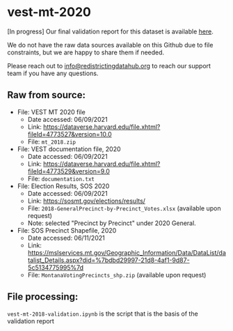 # vest-mt-2020

[In progress] Our final validation report for this dataset is available [here]().

We do not have the raw data sources available on this Github due to file constraints, but we are happy to share them if needed. 

Please reach out to info@redistrictingdatahub.org to reach our support team if you have any questions.

## Raw from source:

- File: VEST MT 2020 file
   - Date accessed: 06/09/2021
   - Link: https://dataverse.harvard.edu/file.xhtml?fileId=4773527&version=10.0
   - File: `mt_2018.zip`
- File: VEST documentation file, 2020
   - Date accessed: 06/09/2021
   - Link: https://dataverse.harvard.edu/file.xhtml?fileId=4773529&version=9.0
   - File: `documentation.txt`
- File: Election Results, SOS 2020
   - Date accessed: 06/09/2021
   - Link: https://sosmt.gov/elections/results/
   - File: `2018-GeneralPrecinct-by-Precinct_Votes.xlsx` (available upon request)
   - Note: selected "Precinct by Precinct" under 2020 General. 
- File: SOS Precinct Shapefile, 2020 
   - Date accessed: 06/11/2021
   - Link: https://mslservices.mt.gov/Geographic_Information/Data/DataList/datalist_Details.aspx?did=%7bdbd29997-21d8-4af1-9d87-5c5134775995%7d
   - File: `MontanaVotingPrecincts_shp.zip` (available upon request)
 

## File processing:

`vest-mt-2018-validation.ipynb` is the script that is the basis of the validation report
